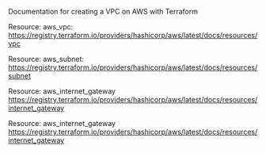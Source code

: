 Documentation for creating a VPC on AWS with Terraform

Resource: aws_vpc: 
https://registry.terraform.io/providers/hashicorp/aws/latest/docs/resources/vpc

Resource: aws_subnet: 
https://registry.terraform.io/providers/hashicorp/aws/latest/docs/resources/subnet

Resource: aws_internet_gateway
https://registry.terraform.io/providers/hashicorp/aws/latest/docs/resources/internet_gateway

Resource: aws_internet_gateway
https://registry.terraform.io/providers/hashicorp/aws/latest/docs/resources/internet_gateway

